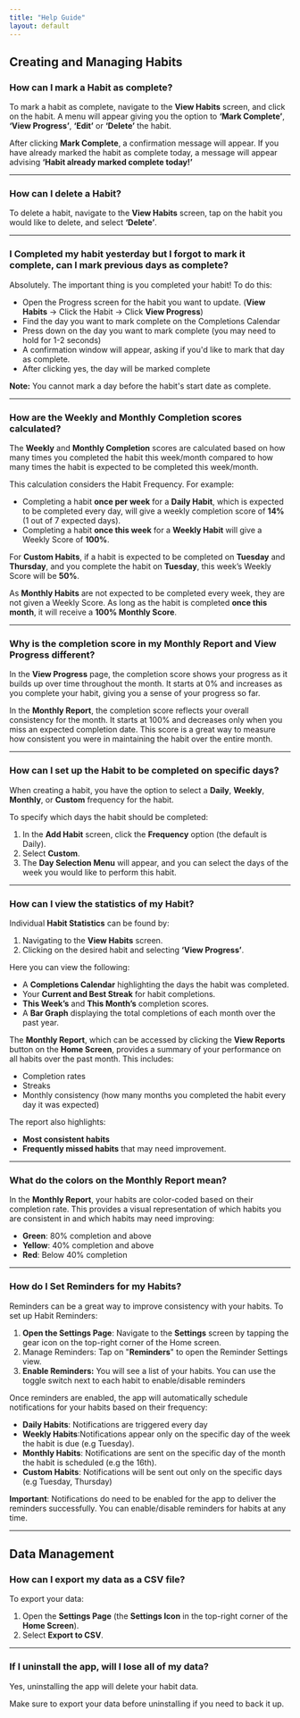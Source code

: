 ```yaml
---
title: "Help Guide"
layout: default
---
```


## Creating and Managing Habits

### How can I mark a Habit as complete?
To mark a habit as complete, navigate to the **View Habits** screen, and click on the habit. A menu will appear giving you the option to **‘Mark Complete’**, **‘View Progress’**, **‘Edit’** or **‘Delete’** the habit.

After clicking **Mark Complete**, a confirmation message will appear. If you have already marked the habit as complete today, a message will appear advising **‘Habit already marked complete today!’**

---

### How can I delete a Habit?
To delete a habit, navigate to the **View Habits** screen, tap on the habit you would like to delete, and select **‘Delete’**.

---

### I Completed my habit yesterday but I forgot to mark it complete, can I mark previous days as complete?
Absolutely. The important thing is you completed your habit! To do this:

- Open the Progress screen for the habit you want to update. (**View Habits** -> Click the Habit -> Click **View Progress**)
- Find the day you want to mark complete on the Completions Calendar
- Press down on the day you want to mark complete (you may need to hold for 1-2 seconds)
- A confirmation window will appear, asking if you'd like to mark that day as complete.
- After clicking yes, the day will be marked complete

**Note:** You cannot mark a day before the habit's start date as complete. 

---

### How are the Weekly and Monthly Completion scores calculated?
The **Weekly** and **Monthly Completion** scores are calculated based on how many times you completed the habit this week/month compared to how many times the habit is expected to be completed this week/month.

This calculation considers the Habit Frequency. For example:

- Completing a habit **once per week** for a **Daily Habit**, which is expected to be completed every day, will give a weekly completion score of **14%** (1 out of 7 expected days).
- Completing a habit **once this week** for a **Weekly Habit** will give a Weekly Score of **100%**.

For **Custom Habits**, if a habit is expected to be completed on **Tuesday** and **Thursday**, and you complete the habit on **Tuesday**, this week’s Weekly Score will be **50%**.

As **Monthly Habits** are not expected to be completed every week, they are not given a Weekly Score. As long as the habit is completed **once this month**, it will receive a **100% Monthly Score**.

---

### Why is the completion score in my Monthly Report and View Progress different?
In the **View Progress** page, the completion score shows your progress as it builds up over time throughout the month. It starts at 0% and increases as you complete your habit, giving you a sense of your progress so far.

In the **Monthly Report**, the completion score reflects your overall consistency for the month. It starts at 100% and decreases only when you miss an expected completion date. This score is a great way to measure how consistent you were in maintaining the habit over the entire month.

---

### How can I set up the Habit to be completed on specific days?
When creating a habit, you have the option to select a **Daily**, **Weekly**, **Monthly**, or **Custom** frequency for the habit.

To specify which days the habit should be completed:
1. In the **Add Habit** screen, click the **Frequency** option (the default is Daily).
2. Select **Custom**.
3. The **Day Selection Menu** will appear, and you can select the days of the week you would like to perform this habit.

---

### How can I view the statistics of my Habit?
Individual **Habit Statistics** can be found by:
1. Navigating to the **View Habits** screen.
2. Clicking on the desired habit and selecting **‘View Progress’**.

Here you can view the following:
- A **Completions Calendar** highlighting the days the habit was completed.
- Your **Current and Best Streak** for habit completions.
- **This Week’s** and **This Month’s** completion scores.
- A **Bar Graph** displaying the total completions of each month over the past year.

The **Monthly Report**, which can be accessed by clicking the **View Reports** button on the **Home Screen**, provides a summary of your performance on all habits over the past month. This includes:
- Completion rates
- Streaks
- Monthly consistency (how many months you completed the habit every day it was expected)

The report also highlights:
- **Most consistent habits**
- **Frequently missed habits** that may need improvement.

---

### What do the colors on the Monthly Report mean?
In the **Monthly Report**, your habits are color-coded based on their completion rate. This provides a visual representation of which habits you are consistent in and which habits may need improving:

- **Green**: 80% completion and above
- **Yellow**: 40% completion and above
- **Red**: Below 40% completion

---

### How do I Set Reminders for my Habits?
Reminders can be a great way to improve consistency with your habits. To set up Habit Reminders:
1. **Open the Settings Page**: Navigate to the **Settings** screen by tapping the gear icon on the top-right corner of the Home screen.
2. Manage Reminders: Tap on "**Reminders**" to open the Reminder Settings view.
3. **Enable Reminders:** You will see a list of your habits. You can use the toggle switch next to each habit to enable/disable reminders

Once reminders are enabled, the app will automatically schedule notifications for your habits based on their frequency:

- **Daily Habits**: Notifications are triggered every day
- **Weekly Habits**:Notifications appear only on the specific day of the week the habit is due (e.g Tuesday).
- **Monthly Habits**: Notifications are sent on the specific day of the month the habit is scheduled (e.g the 16th).
- **Custom Habits**: Notifications will be sent out only on the specific days (e.g Tuesday, Thursday)

**Important**: Notifications do need to be enabled for the app to deliver the reminders successfully. You can enable/disable reminders for habits at any time.

---

## Data Management

### How can I export my data as a CSV file?
To export your data:
1. Open the **Settings Page** (the **Settings Icon** in the top-right corner of the **Home Screen**).
2. Select **Export to CSV**.

---

### If I uninstall the app, will I lose all of my data?
Yes, uninstalling the app will delete your habit data.

Make sure to export your data before uninstalling if you need to back it up.
